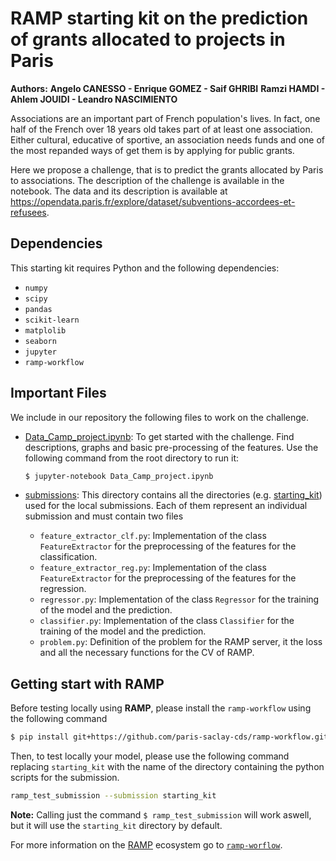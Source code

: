 # RAMP starting kit on the prediction of grants allocated to projects in Paris

**Authors:**
**Angelo CANESSO - Enrique GOMEZ - Saif GHRIBI**
**Ramzi HAMDI - Ahlem JOUIDI - Leandro NASCIMIENTO**

Associations are an important part of French population's lives. In fact, one half of the French over 18 years old takes part of at least one association. Either cultural, educative of sportive, an association needs funds and one of the most repanded ways of get them is by applying for public grants.

Here we propose a challenge, that is to predict the grants allocated by Paris to associations. The description of the challenge is available in the notebook. The data and its description is available at https://opendata.paris.fr/explore/dataset/subventions-accordees-et-refusees.

## Dependencies

This starting kit requires Python and the following dependencies:

* `numpy`
* `scipy`
* `pandas`
* `scikit-learn`
* `matplolib`
* `seaborn`
* `jupyter`
* `ramp-workflow`

## Important Files

We include in our repository the following files to work on the challenge.

* [Data_Camp_project.ipynb](Data_Camp_project.ipynb): To get started with the challenge. Find descriptions, graphs and basic pre-processing of the features. Use the following command from the root directory to run it:
  
  ```bash
  $ jupyter-notebook Data_Camp_project.ipynb
  ```

* [submissions](submissions): This directory contains all the directories (e.g. [starting_kit](starting_kit)) used for the local submissions. Each of them represent an individual submission and must contain two files
  
  * `feature_extractor_clf.py`: Implementation of the class `FeatureExtractor` for the preprocessing of the features for the classification.
  * `feature_extractor_reg.py`: Implementation of the class `FeatureExtractor` for the preprocessing of the features for the regression.
  * `regressor.py`: Implementation of the class `Regressor` for the training of the model and the prediction.
  * `classifier.py`: Implementation of the class `Classifier` for the training of the model and the prediction.
  * `problem.py`: Definition of the problem for the RAMP server, it the loss and all the necessary functions for the CV of RAMP.

## Getting start with RAMP

Before testing locally using **RAMP**, please install the `ramp-workflow` using the following command

 ```bash
 $ pip install git+https://github.com/paris-saclay-cds/ramp-workflow.git
 ```

Then, to test locally your model, please use the following command replacing `starting_kit` with the name of the directory containing the python scripts for the submission.

```bash
ramp_test_submission --submission starting_kit
```

**Note:** Calling just the command `$ ramp_test_submission` will work aswell, but it will use the `starting_kit` directory by default.

For more information on the [RAMP](http:www.ramp.studio) ecosystem go to
[`ramp-worflow`](https://github.com/paris-saclay-cds/ramp-workflow).